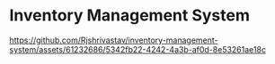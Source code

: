 # Inventory Management System

https://github.com/Rjshrivastav/inventory-management-system/assets/61232686/5342fb22-4242-4a3b-af0d-8e53261ae18c

